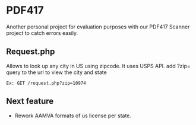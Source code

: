 # PDF417
Another personal project for evaluation purposes with our PDF417 Scanner project to catch errors easily.

## Request.php
Allows to look up any city in US using zipcode. It uses USPS API.
add ?zip= query to the url to view the city and state
```
Ex: GET /request.php?zip=10974
```

## Next feature
- Rework AAMVA formats of us license per state.
